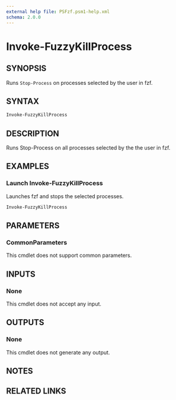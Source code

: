 ```yaml
---
external help file: PSFzf.psm1-help.xml
schema: 2.0.0
---
```


# Invoke-FuzzyKillProcess
## SYNOPSIS
Runs `Stop-Process` on processes selected by the user in fzf.
## SYNTAX

```PowerShell
Invoke-FuzzyKillProcess
```

## DESCRIPTION
Runs Stop-Process on all processes selected by the the user in fzf.
## EXAMPLES

### Launch Invoke-FuzzyKillProcess
	
Launches fzf and stops the selected processes.


```PowerShell
Invoke-FuzzyKillProcess
```

## PARAMETERS

### CommonParameters
This cmdlet does not support common parameters.
## INPUTS

### None 
This cmdlet does not accept any input.
## OUTPUTS

### None
This cmdlet does not generate any output.
## NOTES

## RELATED LINKS

